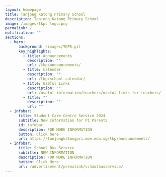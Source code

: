 ```yaml
---
layout: homepage
title: Tanjong Katong Primary School
description: Tanjong Katong Primary School
image: /images/tkps logo.png
permalink: /
notification: ""
sections:
  - hero:
      background: /images/TKPS.gif
      key_highlights:
        - title: Announcements
          description: ""
          url: /tkp/announcements/
        - title: Calendar
          description: ""
          url: /tkp/school-calendar/
        - title: Useful Links
          description: ""
          url: /useful-information/teachers/useful-links-for-teachers/
        - title: ""
          description: ""
          url: ""
  - infobar:
      title: Student Care Centre Service 2024
      subtitle: New Information for P1 Parents
      id: infobar
      description: FOR MORE INFORMATION
      button: Click here
      url: https://tanjongkatongpri.moe.edu.sg/tkp/announcements/
  - infobar:
      title: School Bus Service
      subtitle: NEW INFORMATION
      description: FOR MORE INFORMATION
      button: Click Here
      url: /advertisement/permalink/schoolbusservice/
---
```

